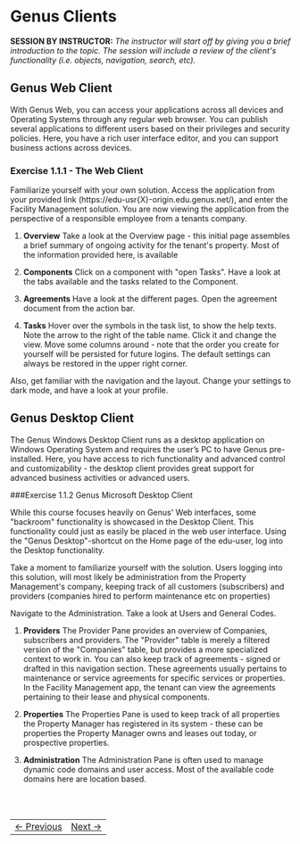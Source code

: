 # Genus Clients
**SESSION BY INSTRUCTOR:** *The instructor will start off by giving you a brief introduction to the topic. The session will include a review of the client's functionality (i.e. objects, navigation, search, etc).*

## Genus Web Client

With Genus Web, you can access your applications across all devices and Operating Systems through any regular web browser. You can publish several applications to different users based on their privileges and security policies. Here, you have a rich user interface editor, and you can support business actions across devices.  

### Exercise 1.1.1 - The Web Client
Familiarize yourself with your own solution. Access the application from your provided link (https://edu-usr{X}-origin.edu.genus.net/), and enter the Facility Management solution. You are now viewing the application from the perspective of a responsible employee from a tenants company.

1. **Overview**
Take a look at the Overview page - this initial page assembles a brief summary of ongoing activity for the tenant's property. Most of the information provided here, is available

2. **Components**
Click on a component with "open Tasks". Have a look at the tabs available and the tasks related to the Component.

3. **Agreements**
Have a look at the different pages. Open the agreement document from the action bar.

4. **Tasks**
Hover over the symbols in the task list, to show the help texts. Note the arrow to the right of the table name. Click it and change the view.
Move some columns around - note that the order you create for yourself will be persisted for future logins. The default settings can always be restored in the upper right corner.


Also, get familiar with the navigation and the layout. Change your settings to dark mode, and have a look at your profile.


## Genus Desktop Client
The Genus Windows Desktop Client runs as a desktop application on Windows Operating System and requires the user’s PC to have Genus pre-installed. Here, you have access to rich functionality and advanced control and customizability - the desktop client provides great support for advanced business activities or advanced users.

###Exercise 1.1.2 Genus Microsoft Desktop Client

While this course focuses heavily on Genus' Web interfaces, some "backroom" functionality is showcased in the Desktop Client. This functionality could just as easily be placed in the web user interface.
Using the "Genus Desktop"-shortcut on the Home page of the edu-user, log into the Desktop functionality.

Take a moment to familiarize yourself with the solution. Users logging into this solution, will most likely be administration from the Property Management's company, keeping track of all customers (subscribers) and providers (companies hired to perform maintenance etc on properties)


Navigate to the Administration. Take a look at Users and General Codes.

1. **Providers**
The Provider Pane provides an overview of Companies, subscribers and providers. The "Provider" table is merely a filtered version of the "Companies" table, but provides a more specialized context to work in. You can also keep track of agreements - signed or drafted in this navigation section. These agreements usually pertains to maintenance or service agreements for specific services or properties. In the Facility Management app, the tenant can view the agreements pertaining to their lease and physical components.

2. **Properties**
The Properties Pane is used to keep track of all properties the Property Manager has registered in its system - these can be properties the Property Manager owns and leases out today, or prospective properties.

3. **Administration**
The Administration Pane is often used to manage dynamic code domains and user access. Most of the available code domains here are location based.


<br/>
<br/>



<table>
   <tr><td><a href="case-description-fs.md"><- Previous</a></td><td align="right"><a href="e1.2-genus-studio.md">Next -></a></td></tr>
</table>
